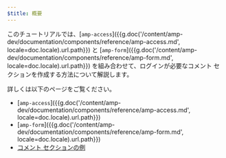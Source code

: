 ```yaml
---
$title: 概要
---
```


このチュートリアルでは、[`amp-access`]({{g.doc('/content/amp-dev/documentation/components/reference/amp-access.md', locale=doc.locale).url.path}}) と [`amp-form`]({{g.doc('/content/amp-dev/documentation/components/reference/amp-form.md', locale=doc.locale).url.path}}) を組み合わせて、ログインが必要なコメント セクションを作成する方法について解説します。

詳しくは以下のページをご覧ください。

- [`amp-access`]({{g.doc('/content/amp-dev/documentation/components/reference/amp-access.md', locale=doc.locale).url.path}})
- [`amp-form`]({{g.doc('/content/amp-dev/documentation/components/reference/amp-form.md', locale=doc.locale).url.path}})
- [コメント セクションの例](https://ampbyexample.com/samples_templates/comment_section/)
